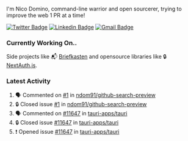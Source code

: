 
I'm Nico Domino, command-line warrior and open sourcerer, trying to improve the web 1 PR at a time!

[![Twitter Badge](https://img.shields.io/badge/-@ndom91-1ca0f1?style=flat-square&labelColor=1ca0f1&logo=twitter&logoColor=white&link=https://twitter.com/ndom91)](https://twitter.com/ndom91) [![Linkedin Badge](https://img.shields.io/badge/-ndom91-blue?style=flat-square&logo=Linkedin&logoColor=white&link=https://www.linkedin.com/in/ndom91/)](https://www.linkedin.com/in/ndom91/) [![Gmail Badge](https://img.shields.io/badge/-yo@ndo.dev-c14438?style=flat-square&logo=mail.ru&logoColor=white&link=mailto:yo@ndo.dev)](mailto:yo@ndo.dev)

### Currently Working On..

Side projects like 📬 [Briefkasten](https://briefkastenhq.com) and opensource libraries like 🔒 [NextAuth.js](https://github.com/nextauthjs/next-auth).

<!--START_SECTION_PROFILE_VIEWS:readme-info-->
<!--END_SECTION_PROFILE_VIEWS:readme-info-->

<!--START_SECTION_DAILY_COMMIT:readme-info-->
<!--END_SECTION_DAILY_COMMIT:readme-info-->

<!--START_SECTION_WEEKLY_COMMIT:readme-info-->
<!--END_SECTION_WEEKLY_COMMIT:readme-info-->

### Latest Activity

<!--START_SECTION:activity-->
1. 🗣 Commented on [#1](https://github.com/ndom91/github-search-preview/issues/1#issuecomment-2468891835) in [ndom91/github-search-preview](https://github.com/ndom91/github-search-preview)
2. 🔒 Closed issue [#1](https://github.com/ndom91/github-search-preview/issues/1) in [ndom91/github-search-preview](https://github.com/ndom91/github-search-preview)
3. 🗣 Commented on [#11647](https://github.com/tauri-apps/tauri/issues/11647#issuecomment-2468687350) in [tauri-apps/tauri](https://github.com/tauri-apps/tauri)
4. 🔒 Closed issue [#11647](https://github.com/tauri-apps/tauri/issues/11647) in [tauri-apps/tauri](https://github.com/tauri-apps/tauri)
5. ❗ Opened issue [#11647](https://github.com/tauri-apps/tauri/issues/11647) in [tauri-apps/tauri](https://github.com/tauri-apps/tauri)
<!--END_SECTION:activity-->

